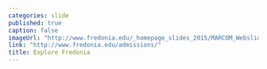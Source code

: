 ```yaml
---
categories: slide
published: true
caption: false
imageUrl: "http://www.fredonia.edu/_homepage_slides_2015/MARCOM_Webslides_2015-6.jpg"
link: "http://www.fredonia.edu/admissions/"
title: Explore Fredonia
---
```



